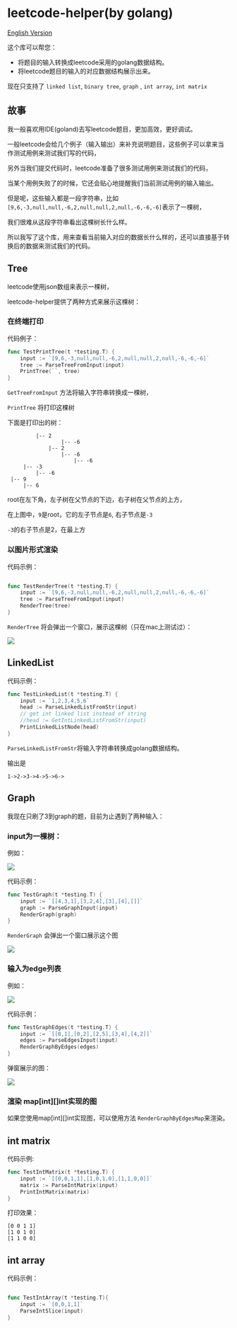 # leetcode-helper(by golang)

[English Version](./README.md)

这个库可以帮您：

- 将题目的输入转换成leetcode采用的golang数据结构。
- 将leetcode题目的输入的对应数据结构展示出来。

现在只支持了 `linked list`, `binary tree`, `graph` , `int array`, `int matrix`

## 故事

我一般喜欢用IDE(goland)去写leetcode题目，更加高效，更好调试。

一般leetcode会给几个例子（输入输出）来补充说明题目，这些例子可以拿来当作测试用例来测试我们写的代码，

另外当我们提交代码时，leetcode准备了很多测试用例来测试我们的代码，

当某个用例失败了的时候，它还会贴心地提醒我们当前测试用例的输入输出。

但是呢，这些输入都是一段字符串，比如`[9,6,-3,null,null,-6,2,null,null,2,null,-6,-6,-6]`表示了一棵树，

我们很难从这段字符串看出这棵树长什么样。

所以我写了这个库，用来查看当前输入对应的数据长什么样的，还可以直接基于转换后的数据来测试我们的代码。




## Tree

leetcode使用json数组来表示一棵树，

leetcode-helper提供了两种方式来展示这棵树：


### 在终端打印

代码例子：

```go
func TestPrintTree(t *testing.T) {
	input := `[9,6,-3,null,null,-6,2,null,null,2,null,-6,-6,-6]`
	tree := ParseTreeFromInput(input)
	PrintTree(``, tree)
}
```



 `GetTreeFromInput` 方法将输入字符串转换成一棵树，
 

`PrintTree` 将打印这棵树

下面是打印出的树：

```
         |-- 2
                 |-- -6
             |-- 2
                 |-- -6
                     |-- -6
     |-- -3
         |-- -6
 |-- 9
     |-- 6
```

root在左下角，左子树在父节点的下边，右子树在父节点的上方，

在上图中，`9`是root，它的左子节点是`6`, 右子节点是`-3`

`-3`的右子节点是2，在最上方


### 以图片形式渲染

代码示例：

```go

func TestRenderTree(t *testing.T) {
	input := `[9,6,-3,null,null,-6,2,null,null,2,null,-6,-6,-6]`
	tree := ParseTreeFromInput(input)
	RenderTree(tree)
}
```

`RenderTree` 将会弹出一个窗口，展示这棵树（只在mac上测试过）：

![](./images/pop-up-window-tree.png)


## LinkedList

代码示例：

```go
func TestLinkedList(t *testing.T) {
	input := `1,2,3,4,5,6`
	head := ParseLinkedListFromStr(input)
	// get int linked list instead of string
	//head := GetIntLinkedListFromStr(input)
	PrintLinkedListNode(head)
}
```
`ParseLinkedListFromStr`将输入字符串转换成golang数据结构。

输出是
```
1->2->3->4->5->6->
```


## Graph

我现在只刷了3到graph的题，目前为止遇到了两种输入：

### input为一棵树：


例如：

![](./images/graph_example.png)

代码示例：

```go
func TestGraph(t *testing.T) {
	input := `[[4,3,1],[3,2,4],[3],[4],[]]`
	graph := ParseGraphInput(input)
	RenderGraph(graph)
}
```
`RenderGraph` 会弹出一个窗口展示这个图

![](./images/pop-up-window.png)

### 输入为edge列表

例如：

![](./images/edges.png)

代码示例：

```go
func TestGraphEdges(t *testing.T) {
	input := `[[0,1],[0,2],[2,5],[3,4],[4,2]]`
	edges := ParseEdgesInput(input)
	RenderGraphByEdges(edges)
}
```

弹窗展示的图：

![](./images/pop-up-window1.png)


### 渲染 map[int][]int实现的图

如果您使用map[int][]int实现图，可以使用方法 `RenderGraphByEdgesMap`来渲染。


## int matrix

代码示例:

```go
func TestIntMatrix(t *testing.T) {
	input := `[[0,0,1,1],[1,0,1,0],[1,1,0,0]]`
	matrix := ParseIntMatrix(input)
	PrintIntMatrix(matrix)
}
```

打印效果：

```text
[0 0 1 1]
[1 0 1 0]
[1 1 0 0]
```

## int array

代码示例：

```go

func TestIntArray(t *testing.T){
    input := `[0,0,1,1]`
    ParseIntSlice(input)
}
```

